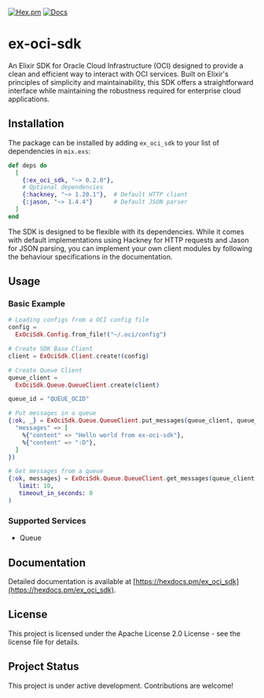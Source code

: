 [![Hex.pm](https://img.shields.io/hexpm/v/ex_oci_sdk?style=flat&color=blue)](https://hex.pm/packages/ex_oci_sdk)
[![Docs](https://img.shields.io/badge/docs-exocisdk-yellow)](https://hexdocs.pm/ex_oci_sdk)

# ex-oci-sdk

An Elixir SDK for Oracle Cloud Infrastructure (OCI) designed to provide a clean and efficient way to interact with OCI services. Built on Elixir's principles of simplicity and maintainability, this SDK offers a straightforward interface while maintaining the robustness required for enterprise cloud applications.

## Installation

The package can be installed by adding `ex_oci_sdk` to your list of dependencies in `mix.exs`:

```elixir
def deps do
  [
    {:ex_oci_sdk, "~> 0.2.0"},
    # Optional dependencies
    {:hackney, "~> 1.20.1"},  # Default HTTP client
    {:jason, "~> 1.4.4"}      # Default JSON parser
  ]
end
```

The SDK is designed to be flexible with its dependencies. While it comes with default implementations using Hackney for HTTP requests and Jason for JSON parsing, you can implement your own client modules by following the behaviour specifications in the documentation.

## Usage

### Basic Example

```elixir
# Loading configs from a OCI config file
config =
  ExOciSdk.Config.from_file!("~/.oci/config")

# Create SDK Base Client
client = ExOciSdk.Client.create!(config)

# Create Queue Client
queue_client =
  ExOciSdk.Queue.QueueClient.create(client)

queue_id = "QUEUE_OCID"

# Put messages in a queue
{:ok, _} = ExOciSdk.Queue.QueueClient.put_messages(queue_client, queue_id, %{
  "messages" => [
    %{"content" => "Hello world from ex-oci-sdk"},
    %{"content" => ":D"},
  ]
})

# Get messages from a queue
{:ok, messages} = ExOciSdk.Queue.QueueClient.get_messages(queue_client, queue_id,
   limit: 10,
   timeout_in_seconds: 0
)
```

### Supported Services

- Queue

## Documentation

Detailed documentation is available at [https://hexdocs.pm/ex_oci_sdk](https://hexdocs.pm/ex_oci_sdk).

## License

This project is licensed under the Apache License 2.0 License - see the license file for details.

## Project Status

This project is under active development. Contributions are welcome!
